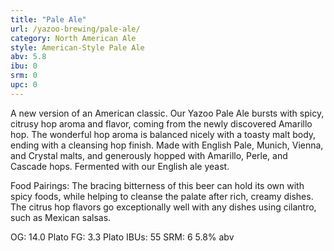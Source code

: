 ```yaml
---
title: "Pale Ale"
url: /yazoo-brewing/pale-ale/
category: North American Ale
style: American-Style Pale Ale
abv: 5.8
ibu: 0
srm: 0
upc: 0
---
```

A new version of an American classic.
Our Yazoo Pale Ale bursts with spicy, citrusy hop aroma and flavor, coming from the newly discovered Amarillo hop. The wonderful hop aroma is balanced nicely with a toasty malt body, ending with a cleansing hop finish. Made with English Pale, Munich, Vienna, and Crystal malts, and generously hopped with Amarillo, Perle, and Cascade hops. Fermented with our English ale yeast.

Food Pairings: The bracing bitterness of this beer can hold its own with spicy foods, while helping to cleanse the palate after rich, creamy dishes. The citrus hop flavors go exceptionally well with any dishes using cilantro, such as Mexican salsas.

OG: 14.0 Plato
FG: 3.3 Plato
IBUs: 55
SRM: 6
5.8% abv
